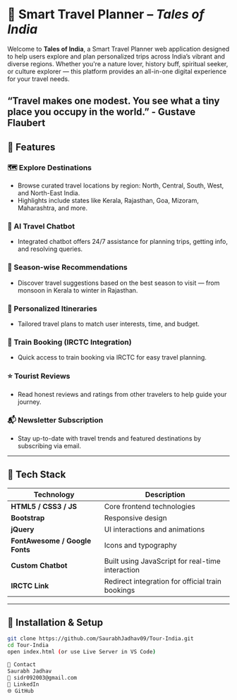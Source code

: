# 🧭 Smart Travel Planner – *Tales of India*

Welcome to **Tales of India**, a Smart Travel Planner web application designed to help users explore and plan personalized trips across India’s vibrant and diverse regions. Whether you're a nature lover, history buff, spiritual seeker, or culture explorer — this platform provides an all-in-one digital experience for your travel needs.

“Travel makes one modest. You see what a tiny place you occupy in the world.” - Gustave Flaubert
---


## 📌 Features

### 🗺️ Explore Destinations
- Browse curated travel locations by region: North, Central, South, West, and North-East India.
- Highlights include states like Kerala, Rajasthan, Goa, Mizoram, Maharashtra, and more.

### 🤖 AI Travel Chatbot
- Integrated chatbot offers 24/7 assistance for planning trips, getting info, and resolving queries.

### 📅 Season-wise Recommendations
- Discover travel suggestions based on the best season to visit — from monsoon in Kerala to winter in Rajasthan.

### 📌 Personalized Itineraries
- Tailored travel plans to match user interests, time, and budget.

### 🚉 Train Booking (IRCTC Integration)
- Quick access to train booking via IRCTC for easy travel planning.

### ⭐ Tourist Reviews
- Read honest reviews and ratings from other travelers to help guide your journey.

### 📬 Newsletter Subscription
- Stay up-to-date with travel trends and featured destinations by subscribing via email.

---

## 🧱 Tech Stack

| Technology | Description |
|------------|-------------|
| **HTML5 / CSS3 / JS** | Core frontend technologies |
| **Bootstrap** | Responsive design |
| **jQuery** | UI interactions and animations |
| **FontAwesome / Google Fonts** | Icons and typography |
| **Custom Chatbot** | Built using JavaScript for real-time interaction |
| **IRCTC Link** | Redirect integration for official train bookings |

---

## 🔧 Installation & Setup

```bash
git clone https://github.com/SaurabhJadhav09/Tour-India.git
cd Tour-India
open index.html (or use Live Server in VS Code)

📧 Contact
Saurabh Jadhav
📧 sidr092003@gmail.com
🔗 LinkedIn
🌐 GitHub